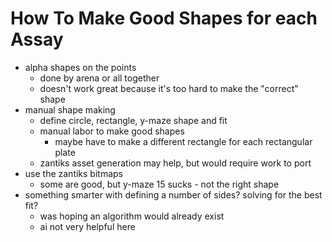 # How To Make Good Shapes for each Assay

- alpha shapes on the points
    - done by arena or all together
    - doesn't work great because it's too hard to make the "correct" shape
- manual shape making
    - define circle, rectangle, y-maze shape and fit
    - manual labor to make good shapes
        - maybe have to make a different rectangle for each rectangular plate
    - zantiks asset generation may help, but would require work to port
- use the zantiks bitmaps
    - some are good, but y-maze 15 sucks - not the right shape
- something smarter with defining a number of sides? solving for the best fit?
    - was hoping an algorithm would already exist
    - ai not very helpful here
